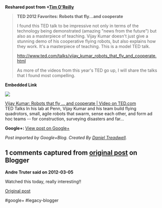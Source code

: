 <!--
date: '2012-03-02'
published: true
slug: 2012-03-ted-2012-favorites-robots-that-flyand
time_to_read: 5
title: 'TED 2012 Favorites: Robots that fly...and cooperate'
-->

  
  
**Reshared post from +[Tim O'Reilly](https://plus.google.com/107033731246200681024)**  
> **TED 2012 Favorites: Robots that fly...and cooperate**  
>   
> I found this TED talk to be impressive not only in terms of the technology being demonstrated (amazing "news from the future") but also as a masterpiece of teaching. Vijay Kumar doesn't just give a stunning demo of his cooperative flying robots, but also explains how they work. It's a masterpiece of teaching. This is a model TED talk.  
>   
> <http://www.ted.com/talks/vijay_kumar_robots_that_fly_and_cooperate.html>  
>   
> As more of the videos from this year's TED go up, I will share the talks that I found most compelling.

**Embedded Link**

  

![](http://images0-focus-opensocial.googleusercontent.com/gadgets/proxy?container=focus&gadget=a&resize_h=100&url=http%3A%2F%2Fimages.ted.com%2Fimages%2Fted%2F8aa84e7e5d405e75f19fc51bf6f9918312fff4e5_389x292.jpg)

  
 [Vijay Kumar: Robots that fly ... and cooperate | Video on TED.com](http://www.ted.com/talks/vijay_kumar_robots_that_fly_and_cooperate.html)  
 TED Talks In his lab at Penn, Vijay Kumar and his team build flying quadrotors, small, agile robots that swarm, sense each other, and form ad hoc teams -- for construction, surveying disasters and far...

**Google+:** [View post on Google+](https://plus.google.com/103392016560023386646/posts/QLLPXugK3eQ)

  
  
*Post imported by Google+Blog. Created By [Daniel Treadwell](http://minimali.se/).*



## 1 comments captured from [original post](https://ysfk.blogspot.com/2012/03/ted-2012-favorites-robots-that-flyand.html) on Blogger

**Andre Truter said on 2012-03-05**

Watched this today, really interesting!!



[Original post](https://ysfk.blogspot.com/2012/03/ted-2012-favorites-robots-that-flyand.html)

#google+ #legacy-blogger 